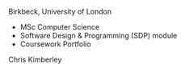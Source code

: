 Birkbeck, University of London
- MSc Computer Science
- Software Design & Programming (SDP) module
- Coursework Portfolio

Chris Kimberley
